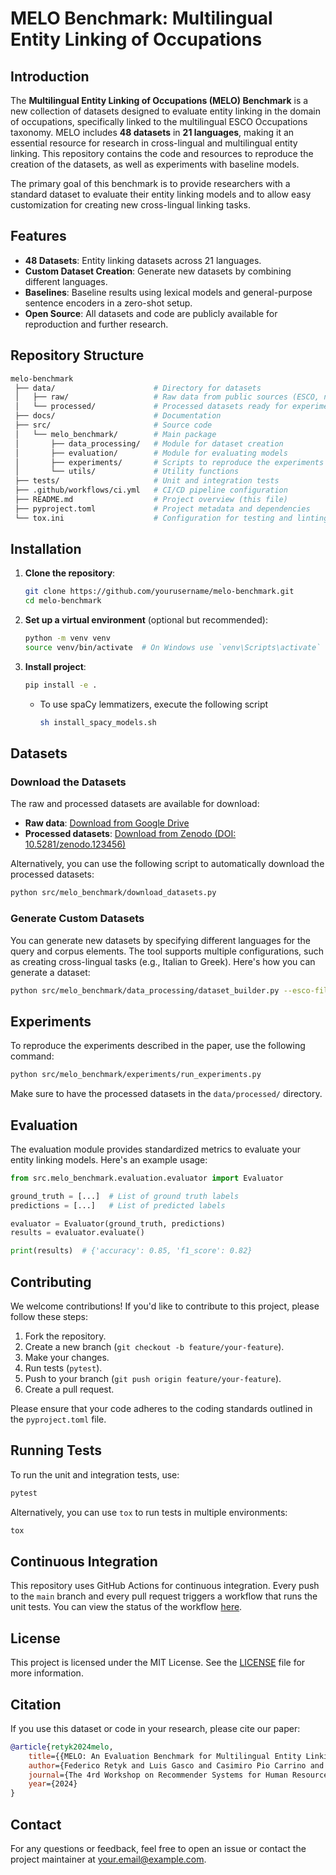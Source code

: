 # MELO Benchmark: Multilingual Entity Linking of Occupations

## Introduction

The **Multilingual Entity Linking of Occupations (MELO) Benchmark** is a new collection of datasets designed to evaluate entity linking in the domain of occupations, specifically linked to the multilingual ESCO Occupations taxonomy. MELO includes **48 datasets** in **21 languages**, making it an essential resource for research in cross-lingual and multilingual entity linking. This repository contains the code and resources to reproduce the creation of the datasets, as well as experiments with baseline models.

The primary goal of this benchmark is to provide researchers with a standard dataset to evaluate their entity linking models and to allow easy customization for creating new cross-lingual linking tasks.

## Features

- **48 Datasets**: Entity linking datasets across 21 languages.
- **Custom Dataset Creation**: Generate new datasets by combining different languages.
- **Baselines**: Baseline results using lexical models and general-purpose sentence encoders in a zero-shot setup.
- **Open Source**: All datasets and code are publicly available for reproduction and further research.

## Repository Structure

```bash
melo-benchmark
 ├── data/                      # Directory for datasets
 │   ├── raw/                   # Raw data from public sources (ESCO, national terminologies)
 │   └── processed/             # Processed datasets ready for experiments
 ├── docs/                      # Documentation
 ├── src/                       # Source code
 │   └── melo_benchmark/        # Main package
 │       ├── data_processing/   # Module for dataset creation
 │       ├── evaluation/        # Module for evaluating models
 │       ├── experiments/       # Scripts to reproduce the experiments
 │       └── utils/             # Utility functions
 ├── tests/                     # Unit and integration tests
 ├── .github/workflows/ci.yml   # CI/CD pipeline configuration
 ├── README.md                  # Project overview (this file)
 ├── pyproject.toml             # Project metadata and dependencies
 └── tox.ini                    # Configuration for testing and linting
```

## Installation

1. **Clone the repository**:
   ```bash
   git clone https://github.com/yourusername/melo-benchmark.git
   cd melo-benchmark
   ```

2. **Set up a virtual environment** (optional but recommended):
   ```bash
   python -m venv venv
   source venv/bin/activate  # On Windows use `venv\Scripts\activate`
   ```

3. **Install project**:
     ```bash
     pip install -e .
     ```
   - To use spaCy lemmatizers, execute the following script
     ```bash
     sh install_spacy_models.sh
     ```

## Datasets

### Download the Datasets

The raw and processed datasets are available for download:

- **Raw data**: [Download from Google Drive](https://drive.google.com/uc?id=RAW_FILE_ID)
- **Processed datasets**: [Download from Zenodo (DOI: 10.5281/zenodo.123456)](https://zenodo.org/record/123456)

Alternatively, you can use the following script to automatically download the processed datasets:
```bash
python src/melo_benchmark/download_datasets.py
```

### Generate Custom Datasets

You can generate new datasets by specifying different languages for the query and corpus elements. The tool supports multiple configurations, such as creating cross-lingual tasks (e.g., Italian to Greek). Here's how you can generate a dataset:

```bash
python src/melo_benchmark/data_processing/dataset_builder.py --esco-file path/to/esco.json --terminology-file path/to/terminology.json --output-dir data/processed --languages en fr
```

## Experiments

To reproduce the experiments described in the paper, use the following command:

```bash
python src/melo_benchmark/experiments/run_experiments.py
```

Make sure to have the processed datasets in the `data/processed/` directory.

## Evaluation

The evaluation module provides standardized metrics to evaluate your entity linking models. Here's an example usage:

```python
from src.melo_benchmark.evaluation.evaluator import Evaluator

ground_truth = [...]  # List of ground truth labels
predictions = [...]   # List of predicted labels

evaluator = Evaluator(ground_truth, predictions)
results = evaluator.evaluate()

print(results)  # {'accuracy': 0.85, 'f1_score': 0.82}
```

## Contributing

We welcome contributions! If you'd like to contribute to this project, please follow these steps:

1. Fork the repository.
2. Create a new branch (`git checkout -b feature/your-feature`).
3. Make your changes.
4. Run tests (`pytest`).
5. Push to your branch (`git push origin feature/your-feature`).
6. Create a pull request.

Please ensure that your code adheres to the coding standards outlined in the `pyproject.toml` file.

## Running Tests

To run the unit and integration tests, use:

```bash
pytest
```

Alternatively, you can use `tox` to run tests in multiple environments:

```bash
tox
```

## Continuous Integration

This repository uses GitHub Actions for continuous integration. Every push to the `main` branch and every pull request triggers a workflow that runs the unit tests. You can view the status of the workflow [here](https://github.com/yourusername/melo-benchmark/actions).

## License

This project is licensed under the MIT License. See the [LICENSE](LICENSE) file for more information.

## Citation

If you use this dataset or code in your research, please cite our paper:

```bibtex
@article{retyk2024melo,
    title={{MELO: An Evaluation Benchmark for Multilingual Entity Linking of Occupations}},
    author={Federico Retyk and Luis Gasco and Casimiro Pio Carrino and Daniel Deniz and Rabih Zbib},
    journal={The 4rd Workshop on Recommender Systems for Human Resources (RecSys in HR’24), in conjunction with the 18th ACM Conference on Recommender Systems},
    year={2024}
}
```

## Contact

For any questions or feedback, feel free to open an issue or contact the project maintainer at your.email@example.com.
